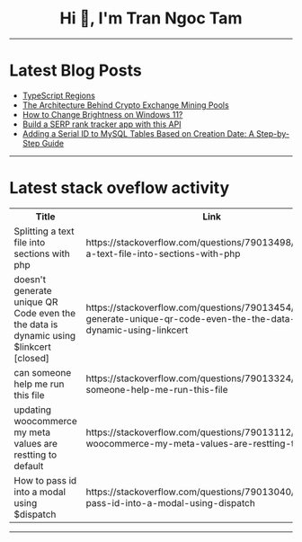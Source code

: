 <h1 align="center">Hi 👋, I'm Tran Ngoc Tam</h1>

---

# Latest Blog Posts 
<!-- BLOG-POST-LIST:START -->
- [TypeScript Regions](https://dev.to/matthewbill/typescript-regions-5h1f)
- [The Architecture Behind Crypto Exchange Mining Pools](https://dev.to/alexroor4/the-architecture-behind-crypto-exchange-mining-pools-2gmp)
- [How to Change Brightness on Windows 11?](https://dev.to/winsides/how-to-change-brightness-on-windows-11-dl9)
- [Build a SERP rank tracker app with this API](https://dev.to/serpapi/build-a-serp-rank-tracker-app-with-this-api-4nbj)
- [Adding a Serial ID to MySQL Tables Based on Creation Date: A Step-by-Step Guide](https://dev.to/manojspace/adding-a-serial-id-to-mysql-tables-based-on-creation-date-a-step-by-step-guide-2em3)
<!-- BLOG-POST-LIST:END -->

---

# Latest stack oveflow activity
<table>
  <tr><th>Title</th><th>Link</th></tr>
  <!-- STACKOVERFLOW:START --><tr><td>Splitting a text file into sections with php</td><td>https://stackoverflow.com/questions/79013498/splitting-a-text-file-into-sections-with-php</td></tr><tr><td>doesn&#39;t generate unique QR Code even the the data is dynamic using $linkcert [closed]</td><td>https://stackoverflow.com/questions/79013454/doesnt-generate-unique-qr-code-even-the-the-data-is-dynamic-using-linkcert</td></tr><tr><td>can someone help me run this file</td><td>https://stackoverflow.com/questions/79013324/can-someone-help-me-run-this-file</td></tr><tr><td>updating woocommerce my meta values are restting to default</td><td>https://stackoverflow.com/questions/79013112/updating-woocommerce-my-meta-values-are-restting-to-default</td></tr><tr><td>How to pass id into a modal using $dispatch</td><td>https://stackoverflow.com/questions/79013040/how-to-pass-id-into-a-modal-using-dispatch</td></tr><!-- STACKOVERFLOW:END -->
</table>

---


